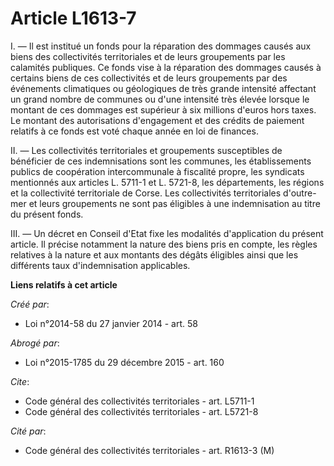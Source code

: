 # Article L1613-7

I. ― Il est institué un fonds pour la réparation des dommages causés aux biens des collectivités territoriales et de leurs
groupements par les calamités publiques. Ce fonds vise à la réparation des dommages causés à certains biens de ces
collectivités et de leurs groupements par des événements climatiques ou géologiques de très grande intensité affectant un
grand nombre de communes ou d'une intensité très élevée lorsque le montant de ces dommages est supérieur à six millions
d'euros hors taxes. Le montant des autorisations d'engagement et des crédits de paiement relatifs à ce fonds est voté chaque
année en loi de finances. 

II. ― Les collectivités territoriales et groupements susceptibles de bénéficier de ces indemnisations sont les communes, les
établissements publics de coopération intercommunale à fiscalité propre, les syndicats mentionnés aux articles L. 5711-1 et
L. 5721-8, les départements, les régions et la collectivité territoriale de Corse. Les collectivités territoriales d'outre-
mer et leurs groupements ne sont pas éligibles à une indemnisation au titre du présent fonds. 

III. ― Un décret en Conseil d'Etat fixe les modalités d'application du présent article. Il précise notamment la nature des
biens pris en compte, les règles relatives à la nature et aux montants des dégâts éligibles ainsi que les différents taux
d'indemnisation applicables.

**Liens relatifs à cet article**

_Créé par_:

  - Loi n°2014-58 du 27 janvier 2014 - art. 58

_Abrogé par_:

  - Loi n°2015-1785 du 29 décembre 2015 - art. 160

_Cite_:

  - Code général des collectivités territoriales - art. L5711-1
  - Code général des collectivités territoriales - art. L5721-8

_Cité par_:

  - Code général des collectivités territoriales - art. R1613-3 (M)
